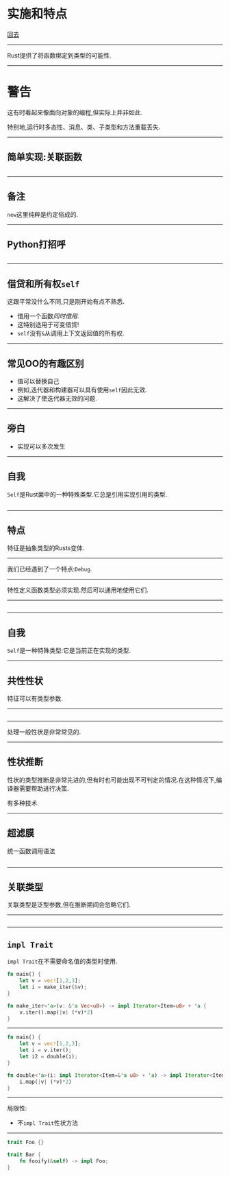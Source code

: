# 实施和特点

[回去](toc/default.html)

---

Rust提供了将函数绑定到类型的可能性.

---

# 警告

这有时看起来像面向对象的编程,但实际上并非如此.

特别地,运行时多态性、消息、类、子类型和方法重载丢失.

---

## 简单实现:关联函数

<pre><code data-source="chapters/shared/code/traits/1.rs" data-trim="hljs rust" class="lang-rust"></code></pre>

---

## 备注

`new`这里纯粹是约定俗成的.

---

## Python打招呼

<pre><code data-source="chapters/shared/code/traits/2.rs" data-trim="hljs rust" class="lang-rust"></code></pre>

---

## 借贷和所有权`self`

这跟平常没什么不同,只是刚开始有点不熟悉.

-   借用一个函数*同时借用*.
-   这特别适用于可变借贷!
-   `self`没有`&`从调用上下文返回值的所有权.

---

## 常见OO的有趣区别

-   值可以替换自己
-   例如,迭代器和构建器可以具有使用`self`因此无效.
-   这解决了使迭代器无效的问题.

---

## 旁白

-   实现可以多次发生

---

## 自我

`Self`是Rust菌中的一种特殊类型.它总是引用实现引用的类型.

<pre><code data-source="chapters/shared/code/traits/3.rs" data-trim="hljs rust"></code></pre>

---

## 特点

特征是抽象类型的Rusts变体.

---

我们已经遇到了一个特点:`Debug`.

---

特性定义函数类型必须实现.然后可以通用地使用它们.

---

<pre><code data-source="chapters/shared/code/traits/4.rs" data-trim="hljs rust" class="lang-rust"></code></pre>

---

## 自我

`Self`是一种特殊类型:它是当前正在实现的类型.

---

## 共性性状

特征可以有类型参数.

---

<pre><code data-source="chapters/shared/code/traits/5.rs" data-trim="hljs rust" class="lang-rust"></code></pre>

---

处理一般性状是非常常见的.

---

## 性状推断

性状的类型推断是非常先进的,但有时也可能出现不可判定的情况.在这种情况下,编译器需要帮助进行决策.

有多种技术.

---

## 超滤膜

统一函数调用语法

<pre><code data-source="chapters/shared/code/traits/6.rs" data-trim="hljs rust" class="lang-rust"></code></pre>

---

## 关联类型

关联类型是泛型参数,但在推断期间会忽略它们.

---

<pre><code data-source="chapters/shared/code/traits/7.rs" data-trim="hljs rust" class="lang-rust"></code></pre>

---

## `impl Trait`

`impl Trait`在不需要命名值的类型时使用.

```rust
fn main() {
    let v = vec![1,2,3];
    let i = make_iter(&v);
}

fn make_iter<'a>(v: &'a Vec<u8>) -> impl Iterator<Item=u8> + 'a {
    v.iter().map(|v| (*v)*2)
}
```

---

```rust
fn main() {
    let v = vec![1,2,3];
    let i = v.iter();
    let i2 = double(i);
}

fn double<'a>(i: impl Iterator<Item=&'a u8> + 'a) -> impl Iterator<Item=u8> + 'a {
    i.map(|v| (*v)*2)
}
```

---

局限性:

-   不`impl Trait`性状方法

---

```rust
trait Foo {}

trait Bar {
    fn fooify(&self) -> impl Foo;
}
```
